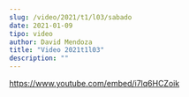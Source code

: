 ```yaml
---
slug: /video/2021/t1/l03/sabado
date: 2021-01-09
tipo: video
author: David Mendoza
title: "Video 2021t1l03"
description: ""
---
```


https://www.youtube.com/embed/i7lq6HCZoik

